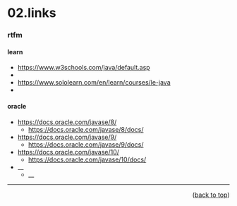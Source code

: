 <a name="topage"></a>

# 02.links

### rtfm 

#### learn

* https://www.w3schools.com/java/default.asp
* 
* https://www.sololearn.com/en/learn/courses/le-java
* 
  
#### oracle
* https://docs.oracle.com/javase/8/
    * https://docs.oracle.com/javase/8/docs/
* https://docs.oracle.com/javase/9/
    * https://docs.oracle.com/javase/9/docs/
* https://docs.oracle.com/javase/10/
    * https://docs.oracle.com/javase/10/docs/
* __
    * __
 
----

<p align="right">(<a href="#topage">back to top</a>)</p>
<br/>
<br/>

